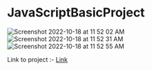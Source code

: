 # JavaScriptBasicProject

![Screenshot 2022-10-18 at 11 52 02 AM](https://user-images.githubusercontent.com/63157871/196351794-5e8f8270-2dd7-4e4d-91d9-6f6196034853.png)
![Screenshot 2022-10-18 at 11 52 31 AM](https://user-images.githubusercontent.com/63157871/196351799-0d48a567-8714-46d6-aa7f-482fa46684fc.png)
![Screenshot 2022-10-18 at 11 52 55 AM](https://user-images.githubusercontent.com/63157871/196351800-2a7f196e-3856-4adb-aa6d-273b8ef757ef.png)

Link to project :- [Link]( https://rahulsaraf1578.github.io/JavaScriptBasicProject/)
